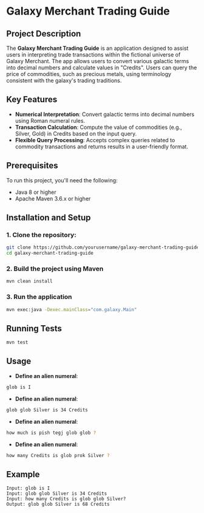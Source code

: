 # Galaxy Merchant Trading Guide

## Project Description

The **Galaxy Merchant Trading Guide** is an application designed to assist users in interpreting trade transactions within the fictional universe of Galaxy Merchant. The app allows users to convert various galactic terms into decimal numbers and calculate values in "Credits". Users can query the price of commodities, such as precious metals, using terminology consistent with the galaxy's trading traditions.

## Key Features

- **Numerical Interpretation**: Convert galactic terms into decimal numbers using Roman numeral rules.
- **Transaction Calculation**: Compute the value of commodities (e.g., Silver, Gold) in Credits based on the input query.
- **Flexible Query Processing**: Accepts complex queries related to commodity transactions and returns results in a user-friendly format.

## Prerequisites

To run this project, you'll need the following:

- Java 8 or higher
- Apache Maven 3.6.x or higher

## Installation and Setup

### 1. Clone the repository:

```bash
git clone https://github.com/yourusername/galaxy-merchant-trading-guide.git
cd galaxy-merchant-trading-guide
```

### 2. Build the project using Maven

```bash
mvn clean install
```

### 3. Run the application

```bash
mvn exec:java -Dexec.mainClass="com.galaxy.Main"
```

## Running Tests

```bash
mvn test
```

## Usage

- **Define an alien numeral**:

```bash
glob is I
```

- **Define an alien numeral**:

```bash
glob glob Silver is 34 Credits
```

- **Define an alien numeral**:

```bash
how much is pish tegj glob glob ?
```

- **Define an alien numeral**:

```bash
how many Credits is glob prok Silver ?
```

## Example

```
Input: glob is I
Input: glob glob Silver is 34 Credits
Input: how many Credits is glob glob Silver?
Output: glob glob Silver is 68 Credits
```
